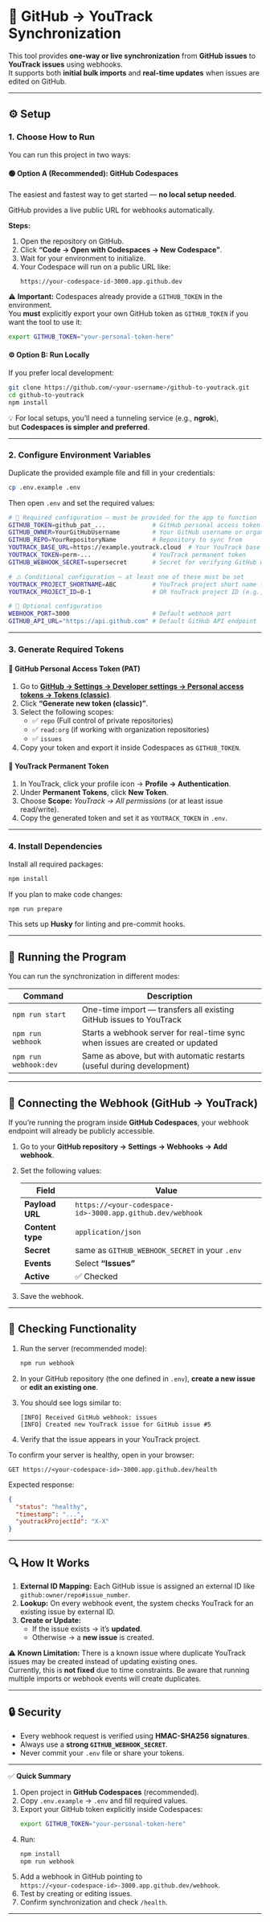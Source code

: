 # 🚀 GitHub → YouTrack Synchronization

This tool provides **one-way or live synchronization** from **GitHub issues** to **YouTrack issues** using webhooks.  
It supports both **initial bulk imports** and **real-time updates** when issues are edited on GitHub.

---

## ⚙️ Setup

### 1. Choose How to Run

You can run this project in two ways:

#### 🟢 Option A (Recommended): GitHub Codespaces
The easiest and fastest way to get started — **no local setup needed**.

GitHub provides a live public URL for webhooks automatically.

**Steps:**
1. Open the repository on GitHub.
2. Click **“Code → Open with Codespaces → New Codespace”**.
3. Wait for your environment to initialize.
4. Your Codespace will run on a public URL like:
   ```
   https://your-codespace-id-3000.app.github.dev
   ```

⚠️ **Important:** Codespaces already provide a `GITHUB_TOKEN` in the environment.  
You **must** explicitly export your own GitHub token as `GITHUB_TOKEN` if you want the tool to use it:
```bash
export GITHUB_TOKEN="your-personal-token-here"
```

#### ⚙️ Option B: Run Locally
If you prefer local development:
```bash
git clone https://github.com/<your-username>/github-to-youtrack.git
cd github-to-youtrack
npm install
```

💡 For local setups, you’ll need a tunneling service (e.g., **ngrok**),  
but **Codespaces is simpler and preferred**.

---

### 2. Configure Environment Variables

Duplicate the provided example file and fill in your credentials:

```bash
cp .env.example .env
```

Then open `.env` and set the required values:

```bash
# 🔐 Required configuration — must be provided for the app to function
GITHUB_TOKEN=github_pat_...             # GitHub personal access token (see above)
GITHUB_OWNER=YourGitHubUsername         # Your GitHub username or organization
GITHUB_REPO=YourRepositoryName          # Repository to sync from
YOUTRACK_BASE_URL=https://example.youtrack.cloud  # Your YouTrack base URL
YOUTRACK_TOKEN=perm-...                 # YouTrack permanent token
GITHUB_WEBHOOK_SECRET=supersecret       # Secret for verifying GitHub webhooks

# ⚠️ Conditional configuration — at least one of these must be set
YOUTRACK_PROJECT_SHORTNAME=ABC          # YouTrack project short name (e.g., "ABC")
YOUTRACK_PROJECT_ID=0-1                 # OR YouTrack project ID (e.g., "0-1")

# 🧪 Optional configuration
WEBHOOK_PORT=3000                       # Default webhook port
GITHUB_API_URL="https://api.github.com" # Default GitHub API endpoint
```

---

### 3. Generate Required Tokens

#### 🔹 GitHub Personal Access Token (PAT)

1. Go to **[GitHub → Settings → Developer settings → Personal access tokens → Tokens (classic)](https://github.com/settings/tokens)**.  
2. Click **“Generate new token (classic)”**.
3. Select the following scopes:
   - ✅ `repo` (Full control of private repositories)
   - ✅ `read:org` (if working with organization repositories)
   - ✅ `issues`
4. Copy your token and export it inside Codespaces as `GITHUB_TOKEN`.

#### 🔹 YouTrack Permanent Token

1. In YouTrack, click your profile icon → **Profile → Authentication**.
2. Under **Permanent Tokens**, click **New Token**.
3. Choose **Scope:** *YouTrack → All permissions* (or at least issue read/write).
4. Copy the generated token and set it as `YOUTRACK_TOKEN` in `.env`.

---

### 4. Install Dependencies

Install all required packages:

```bash
npm install
```

If you plan to make code changes:

```bash
npm run prepare
```

This sets up **Husky** for linting and pre-commit hooks.

---

## 🏃 Running the Program

You can run the synchronization in different modes:

| Command | Description |
|----------|-------------|
| `npm run start` | One-time import — transfers all existing GitHub issues to YouTrack |
| `npm run webhook` | Starts a webhook server for real-time sync when issues are created or updated |
| `npm run webhook:dev` | Same as above, but with automatic restarts (useful during development) |

---

## 🔗 Connecting the Webhook (GitHub → YouTrack)

If you’re running the program inside **GitHub Codespaces**, your webhook endpoint will already be publicly accessible.

1. Go to your **GitHub repository → Settings → Webhooks → Add webhook**.  
2. Set the following values:

   | Field | Value |
   |--------|-------|
   | **Payload URL** | `https://<your-codespace-id>-3000.app.github.dev/webhook` |
   | **Content type** | `application/json` |
   | **Secret** | same as `GITHUB_WEBHOOK_SECRET` in your `.env` |
   | **Events** | Select **“Issues”** |
   | **Active** | ✅ Checked |

3. Save the webhook.

---

## 🧪 Checking Functionality

1. Run the server (recommended mode):

   ```bash
   npm run webhook
   ```

2. In your GitHub repository (the one defined in `.env`), **create a new issue** or **edit an existing one**.
3. You should see logs similar to:
   ```
   [INFO] Received GitHub webhook: issues
   [INFO] Created new YouTrack issue for GitHub issue #5
   ```
4. Verify that the issue appears in your YouTrack project.

To confirm your server is healthy, open in your browser:
```
GET https://<your-codespace-id>-3000.app.github.dev/health
```

Expected response:
```json
{
  "status": "healthy",
  "timestamp": "...",
  "youtrackProjectId": "X-X"
}
```

---

## 🔍 How It Works

1. **External ID Mapping:** Each GitHub issue is assigned an external ID like  
   `github:owner/repo#issue_number`.
2. **Lookup:** On every webhook event, the system checks YouTrack for an existing issue by external ID.
3. **Create or Update:**  
   - If the issue exists → it’s **updated**.  
   - Otherwise → a **new issue** is created.

⚠️ **Known Limitation:** There is a known issue where duplicate YouTrack issues may be created instead of updating existing ones.  
Currently, this is **not fixed** due to time constraints. Be aware that running multiple imports or webhook events will create duplicates.

---

## 🔒 Security

- Every webhook request is verified using **HMAC-SHA256 signatures**.  
- Always use a **strong `GITHUB_WEBHOOK_SECRET`**.  
- Never commit your `.env` file or share your tokens.

---

✅ **Quick Summary**

1. Open project in **GitHub Codespaces** (recommended).  
2. Copy `.env.example` → `.env` and fill required values.  
3. Export your GitHub token explicitly inside Codespaces:
   ```bash
   export GITHUB_TOKEN="your-personal-token-here"
   ```
4. Run:
   ```bash
   npm install
   npm run webhook
   ```
5. Add a webhook in GitHub pointing to  
   `https://<your-codespace-id>-3000.app.github.dev/webhook`.  
6. Test by creating or editing issues.  
7. Confirm synchronization and check `/health`.

---